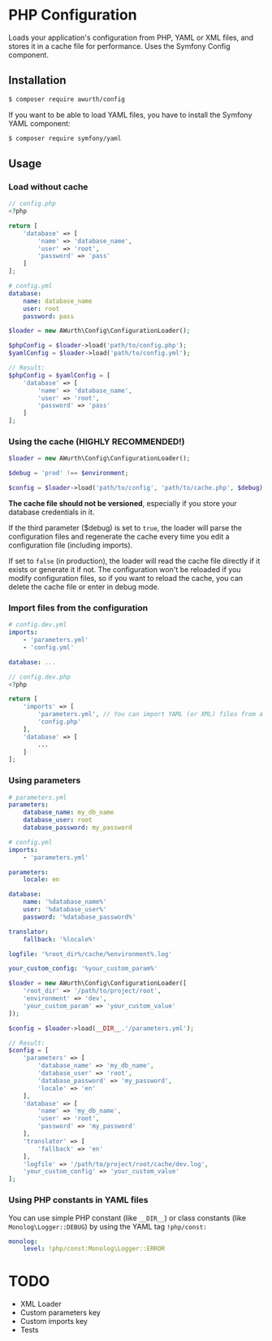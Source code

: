 # PHP Configuration

Loads your application's configuration from PHP, YAML or XML files, and stores it in a cache file for performance.
Uses the Symfony Config component.

## Installation
``` bash
$ composer require awurth/config
```

If you want to be able to load YAML files, you have to install the Symfony YAML component:
``` bash
$ composer require symfony/yaml
```

## Usage
### Load without cache
``` php
// config.php
<?php

return [
    'database' => [
        'name' => 'database_name',
        'user' => 'root',
        'password' => 'pass'
    ]
];
```

``` yaml
# config.yml
database:
    name: database_name
    user: root
    password: pass
```

``` php
$loader = new AWurth\Config\ConfigurationLoader();

$phpConfig = $loader->load('path/to/config.php');
$yamlConfig = $loader->load('path/to/config.yml');

// Result:
$phpConfig = $yamlConfig = [
    'database' => [
        'name' => 'database_name',
        'user' => 'root',
        'password' => 'pass'
    ]
];
```

### Using the cache (HIGHLY RECOMMENDED!)
``` php
$loader = new AWurth\Config\ConfigurationLoader();

$debug = 'prod' !== $environment;

$config = $loader->load('path/to/config', 'path/to/cache.php', $debug);
```
**The cache file should not be versioned**, especially if you store your database credentials in it.

If the third parameter ($debug) is set to `true`, the loader will parse the configuration files and regenerate the cache every time you edit a configuration file (including imports).

If set to `false` (in production), the loader will read the cache file directly if it exists or generate it if not. The configuration won't be reloaded if you modify configuration files, so if you want to reload the cache, you can delete the cache file or enter in debug mode.

### Import files from the configuration
``` yaml
# config.dev.yml
imports:
    - 'parameters.yml'
    - 'config.yml'

database: ...
```

``` php
// config.dev.php
<?php

return [
    'imports' => [
        'parameters.yml', // You can import YAML (or XML) files from a PHP configuration file
        'config.php'
    ],
    'database' => [
        ...
    ]
];
```

### Using parameters
``` yaml
# parameters.yml
parameters:
    database_name: my_db_name
    database_user: root
    database_password: my_password

# config.yml
imports:
    - 'parameters.yml'

parameters:
    locale: en

database:
    name: '%database_name%'
    user: '%database_user%'
    password: '%database_password%'

translator:
    fallback: '%locale%'

logfile: '%root_dir%/cache/%environment%.log'

your_custom_config: '%your_custom_param%'
```

``` php
$loader = new AWurth\Config\ConfigurationLoader([
    'root_dir' => '/path/to/project/root',
    'environment' => 'dev',
    'your_custom_param' => 'your_custom_value'
]);

$config = $loader->load(__DIR__.'/parameters.yml');

// Result:
$config = [
    'parameters' => [
        'database_name' => 'my_db_name',
        'database_user' => 'root',
        'database_password' => 'my_password',
        'locale' => 'en'
    ],
    'database' => [
        'name' => 'my_db_name',
        'user' => 'root',
        'password' => 'my_password'
    ],
    'translator' => [
        'fallback' => 'en'
    ],
    'logfile' => '/path/to/project/root/cache/dev.log',
    'your_custom_config' => 'your_custom_value'
];
```

### Using PHP constants in YAML files
You can use simple PHP constant (like `__DIR__`) or class constants (like `Monolog\Logger::DEBUG`) by using the YAML tag `!php/const:`

``` yaml
monolog:
    level: !php/const:Monolog\Logger::ERROR
```

# TODO
- XML Loader
- Custom parameters key
- Custom imports key
- Tests
